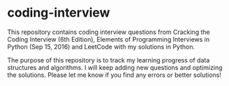 # coding-interview
This repository contains coding interview questions from Cracking the Coding Interview (6th Edition), Elements of Programming Interviews in Python (Sep 15, 2016) and LeetCode with my solutions in Python.

The purpose of this repository is to track my learning progress of data structures and algorithms. I will keep adding new questions and optimizing the solutions. Please let me know if you find any errors or better solutions!
